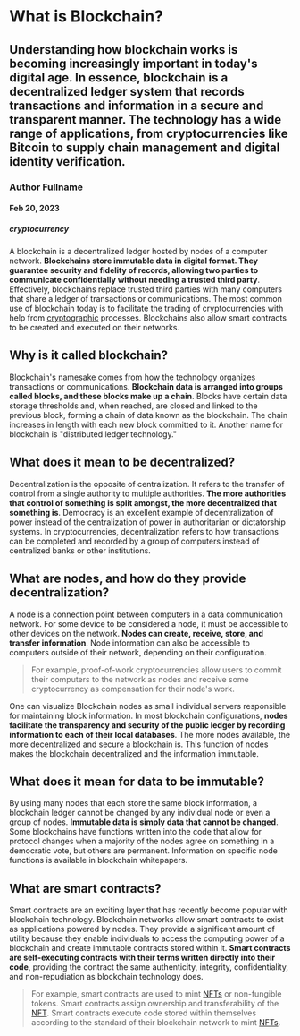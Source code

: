 # What is Blockchain?
## Understanding how blockchain works is becoming increasingly important in today's digital age. In essence, blockchain is a decentralized ledger system that records transactions and information in a secure and transparent manner. The technology has a wide range of applications, from cryptocurrencies like Bitcoin to supply chain management and digital identity verification.
### Author Fullname
#### Feb 20, 2023
##### cryptocurrency

A blockchain is a decentralized ledger hosted by nodes of a computer network. **Blockchains store immutable data in digital format. They guarantee security and fidelity of records, allowing two parties to communicate confidentially without needing a trusted third party**. Effectively, blockchains replace trusted third parties with many computers that share a ledger of transactions or communications. The most common use of blockchain today is to facilitate the trading of cryptocurrencies with help from [cryptographic](https://natureblocks.com/blog/what-is-cryptography) processes. Blockchains also allow smart contracts to be created and executed on their networks.

## Why is it called blockchain?

Blockchain's namesake comes from how the technology organizes transactions or communications. **Blockchain data is arranged into groups called blocks, and these blocks make up a chain**. Blocks have certain data storage thresholds and, when reached, are closed and linked to the previous block, forming a chain of data known as the blockchain. The chain increases in length with each new block committed to it. Another name for blockchain is "distributed ledger technology."

## What does it mean to be decentralized?

Decentralization is the opposite of centralization. It refers to the transfer of control from a single authority to multiple authorities. **The more authorities that control of something is split amongst, the more decentralized that something is**. Democracy is an excellent example of decentralization of power instead of the centralization of power in authoritarian or dictatorship systems. In cryptocurrencies, decentralization refers to how transactions can be completed and recorded by a group of computers instead of centralized banks or other institutions.

## What are nodes, and how do they provide decentralization?

A node is a connection point between computers in a data communication network. For some device to be considered a node, it must be accessible to other devices on the network. **Nodes can create, receive, store, and transfer information**. Node information can also be accessible to computers outside of their network, depending on their configuration.

> For example, proof-of-work cryptocurrencies allow users to commit their computers to the network as nodes and receive some cryptocurrency as compensation for their node's work.

One can visualize Blockchain nodes as small individual servers responsible for maintaining block information. In most blockchain configurations, **nodes facilitate the transparency and security of the public ledger by recording information to each of their local databases**. The more nodes available, the more decentralized and secure a blockchain is. This function of nodes makes the blockchain decentralized and the information immutable.

## What does it mean for data to be immutable?

 By using many nodes that each store the same block information, a blockchain ledger cannot be changed by any individual node or even a group of nodes. **Immutable data is simply data that cannot be changed**. Some blockchains have functions written into the code that allow for protocol changes when a majority of the nodes agree on something in a democratic vote, but others are permanent. Information on specific node functions is available in blockchain whitepapers.

## What are smart contracts?

Smart contracts are an exciting layer that has recently become popular with blockchain technology. Blockchain networks allow smart contracts to exist as applications powered by nodes. They provide a significant amount of utility because they enable individuals to access the computing power of a blockchain and create immutable contracts stored within it. **Smart contracts are self-executing contracts with their terms written directly into their code**, providing the contract the same authenticity, integrity, confidentiality, and non-repudiation as blockchain technology does.

> For example, smart contracts are used to mint [NFTs](https://natureblocks.com/blog/what-is-an-nft) or non-fungible tokens. Smart contracts assign ownership and transferability of the [NFT](https://natureblocks.com/blog/what-is-an-nft). Smart contracts execute code stored within themselves according to the standard of their blockchain network to mint [NFTs](https://natureblocks.com/blog/what-is-an-nft).
